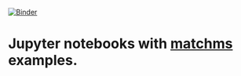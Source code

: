 [![Binder](https://mybinder.org/badge_logo.svg)](https://mybinder.org/v2/gh/matchms/notebooks/master?filepath=matchms_01_MGF_from_gnps_library_search.ipynb)

# Jupyter notebooks with [matchms](https://github.com/matchms/matchms) examples.